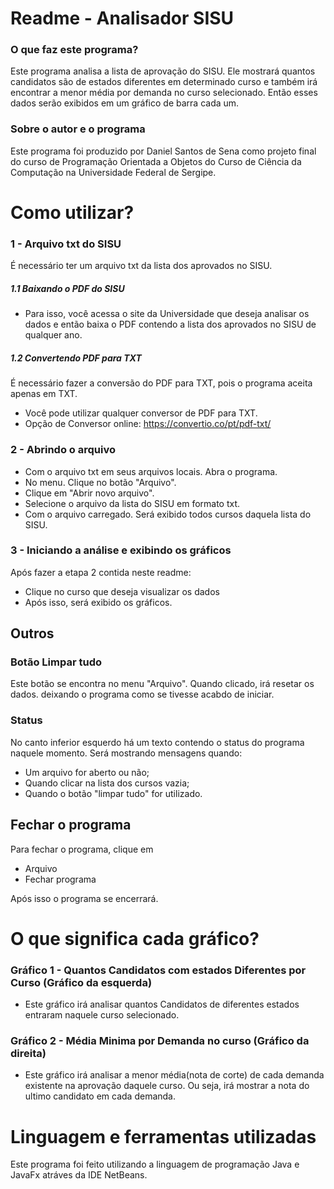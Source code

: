 # Readme - Analisador SISU
### O que faz este programa?
Este programa analisa a lista de aprovação do SISU. Ele mostrará quantos candidatos são de estados diferentes em determinado curso e também irá encontrar a menor média por demanda no curso selecionado. Então esses dados serão exibidos em um gráfico de barra cada um.
### Sobre o autor e o programa
Este programa foi produzido por Daniel Santos de Sena como projeto final do curso de Programação Orientada a Objetos do Curso de Ciência da Computação na Universidade Federal de Sergipe.


# Como utilizar?

### 1 - Arquivo txt do SISU
É necessário ter um arquivo txt da lista dos aprovados no SISU.
##### 1.1 Baixando o PDF do SISU
- Para isso, você acessa o site da Universidade que deseja analisar os dados e então baixa o PDF contendo a lista dos aprovados no SISU de qualquer ano.
##### 1.2 Convertendo PDF para TXT
É necessário fazer a conversão do PDF para TXT, pois o programa aceita apenas em TXT.
- Você pode utilizar qualquer conversor de PDF para TXT.
- Opção de Conversor online: https://convertio.co/pt/pdf-txt/


### 2 - Abrindo o arquivo
- Com o arquivo txt em seus arquivos locais. Abra o programa.
- No menu. Clique no botão "Arquivo".
- Clique em "Abrir novo arquivo".
- Selecione o arquivo da lista do SISU em formato txt.
- Com o arquivo carregado. Será exibido todos cursos daquela lista do SISU.

### 3 - Iniciando a análise e exibindo os gráficos
Após fazer a etapa 2 contida neste readme:
- Clique no curso que deseja visualizar os dados
- Após isso, será exibido os gráficos.

## Outros

### Botão Limpar tudo

Este botão se encontra no menu "Arquivo".
Quando clicado, irá resetar os dados. deixando o programa como se tivesse acabdo de iniciar.


### Status
No canto inferior esquerdo há um texto contendo o status do programa naquele momento. Será mostrando mensagens quando:
- Um arquivo for aberto ou não; 
- Quando clicar na lista dos cursos vazia; 
- Quando o botão "limpar tudo" for utilizado.

## Fechar o programa
Para fechar o programa, clique em
- Arquivo
- Fechar programa

Após isso o programa se encerrará.

# O que significa cada gráfico?
### Gráfico 1 - Quantos Candidatos com estados Diferentes por Curso (Gráfico da esquerda)
- Este gráfico irá analisar quantos Candidatos de diferentes estados entraram naquele curso selecionado.

### Gráfico 2 - Média Minima por Demanda no curso (Gráfico da direita)
- Este gráfico irá analisar a menor média(nota de corte) de cada demanda existente na aprovação daquele curso. Ou seja, irá mostrar a nota do ultimo candidato em cada demanda.

# Linguagem e ferramentas utilizadas
Este programa foi feito utilizando a linguagem de programação Java e JavaFx atráves da IDE NetBeans.

